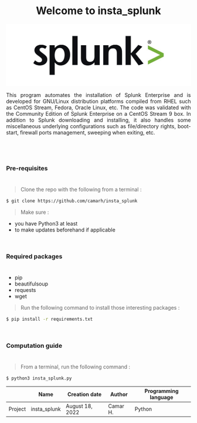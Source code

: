 <h1 align="center"> Welcome to insta_splunk </h1>

![Splunk_logo](img/Splunk_logo.jpg)

<p align="justify"> This program automates the installation of Splunk Enterprise and is developed for GNU/Linux distribution platforms compiled from RHEL such as CentOS Stream, Fedora, Oracle Linux, etc. The code was validated with the Community Edition of Splunk Enterprise on a CentOS Stream 9 box. In addition to Splunk downloading and installing, it also handles some miscellaneous underlying configurations such as file/directory rights, boot-start, firewall ports management, sweeping when exiting, etc. </p>

#
#

<br/>

### Pre-requisites

#

> Clone the repo with the following from a terminal :

```Bash
$ git clone https://github.com/camarh/insta_splunk
```

> Make sure :
* you have Python3 at least
* to make updates beforehand if applicable

<br/>

### Required packages

#

* pip
* beautifulsoup
* requests
* wget

> Run the following command to install those interesting packages :

```Bash
$ pip install -r requirements.txt
```

<br/>

### Computation guide

#

> From a terminal, run the following command :

```Bash
$ python3 insta_splunk.py
```

|         | Name           | Creation date   | Author  | Programming language |
| ------- | -------------- | --------------- | ------- | -------------------- |
| Project | insta_splunk   | August 18, 2022 | Camar H.| Python               |
